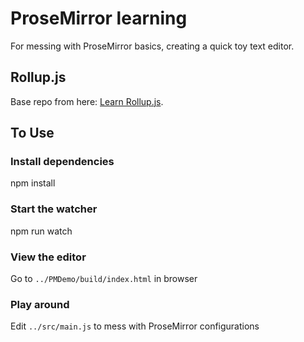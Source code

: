 # ProseMirror learning

For messing with ProseMirror basics, creating a quick toy text editor.

## Rollup.js

Base repo from here: [Learn Rollup.js](https://github.com/jlengstorf/learn-rollup).

## To Use

### Install dependencies
npm install

### Start the watcher
npm run watch

### View the editor
Go to `../PMDemo/build/index.html` in browser

### Play around
Edit `../src/main.js` to mess with ProseMirror configurations



